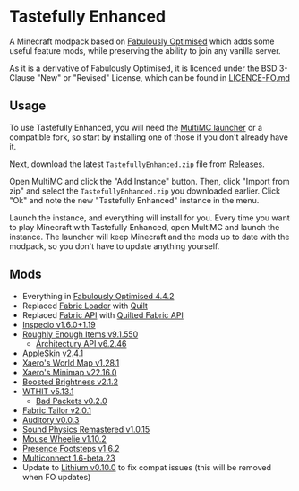 # Tastefully Enhanced

A Minecraft modpack based on [Fabulously Optimised](https://github.com/Fabulously-Optimized/fabulously-optimized) which adds some useful feature mods, while preserving the ability to join any vanilla server.

As it is a derivative of Fabulously Optimised, it is licenced under the BSD 3-Clause "New" or "Revised" License, which can be found in [LICENCE-FO.md](LICENCE-FO.md)

## Usage

To use Tastefully Enhanced, you will need the [MultiMC launcher](https://multimc.org/) or a compatible fork, so start by installing one of those if you don't already have it.

Next, download the latest `TastefullyEnhanced.zip` file from [Releases](https://github.com/Seercat3160/tastefully-enhanced/releases/latest).

Open MultiMC and click the "Add Instance" button. Then, click "Import from zip" and select the `TastefullyEnhanced.zip` you downloaded earlier. Click "Ok" and note the new "Tastefully Enhanced" instance in the menu.

Launch the instance, and everything will install for you. Every time you want to play Minecraft with Tastefully Enhanced, open MultiMC and launch the instance. The launcher will keep Minecraft and the mods up to date with the modpack, so you don't have to update anything yourself.

## Mods

- Everything in [Fabulously Optimised 4.4.2](https://github.com/Fabulously-Optimized/fabulously-optimized/releases/tag/v4.4.2)
- Replaced [Fabric Loader](https://fabricmc.net/) with [Quilt](https://quiltmc.org/)
- Replaced [Fabric API](https://modrinth.com/mod/fabric-api) with [Quilted Fabric API](https://modrinth.com/mod/qsl/)
- [Inspecio v1.6.0+1.19](https://modrinth.com/mod/inspecio/version/1.6.0%2B1.19)
- [Roughly Enough Items v9.1.550](https://modrinth.com/mod/roughly-enough-items/version/9.1.550%2Bfabric)
  - [Architectury API v6.2.46](https://modrinth.com/mod/architectury-api/version/6.2.46%2Bfabric)
- [AppleSkin v2.4.1](https://modrinth.com/mod/appleskin/version/fabric-mc1.19-2.4.1)
- [Xaero's World Map v1.28.1](https://www.curseforge.com/minecraft/mc-mods/xaeros-world-map/files/4026544)
- [Xaero's Minimap v22.16.0](https://www.curseforge.com/minecraft/mc-mods/xaeros-minimap/files/4026491)
- [Boosted Brightness v2.1.2](https://modrinth.com/mod/boosted-brightness/version/2.1.2)
- [WTHIT v5.13.1](https://modrinth.com/mod/wthit/version/quilt-5.13.1)
  - [Bad Packets v0.2.0](https://modrinth.com/mod/badpackets/version/fabric-0.2.0)
- [Fabric Tailor v2.0.1](https://modrinth.com/mod/fabrictailor/version/2.0.1)
- [Auditory v0.0.3](https://modrinth.com/mod/auditory/version/0.0.3)
- [Sound Physics Remastered v1.0.15](https://modrinth.com/mod/sound-physics-remastered/version/fabric-1.19.2-1.0.15)
- [Mouse Wheelie v1.10.2](https://modrinth.com/mod/mouse-wheelie/version/1.10.2%2Bmc1.19-pre1)
- [Presence Footsteps v1.6.2](https://modrinth.com/mod/presence-footsteps/version/1.6.2)
- [Multiconnect 1.6-beta.23](https://modrinth.com/mod/multiconnect/version/1.6-beta.23)
- Update to [Lithium v0.10.0](https://modrinth.com/mod/lithium/version/mc1.19.2-0.10.0) to fix compat issues (this will be removed when FO updates)
